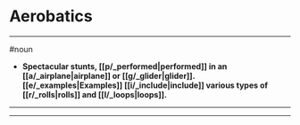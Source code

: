 # Aerobatics
---
#noun
- **Spectacular stunts, [[p/_performed|performed]] in an [[a/_airplane|airplane]] or [[g/_glider|glider]]. [[e/_examples|Examples]] [[i/_include|include]] various types of [[r/_rolls|rolls]] and [[l/_loops|loops]].**
---
---
